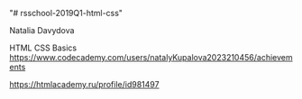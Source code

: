 "# rsschool-2019Q1-html-css" 

Natalia Davydova

HTML CSS Basics https://www.codecademy.com/users/natalyKupalova2023210456/achievements

https://htmlacademy.ru/profile/id981497 
